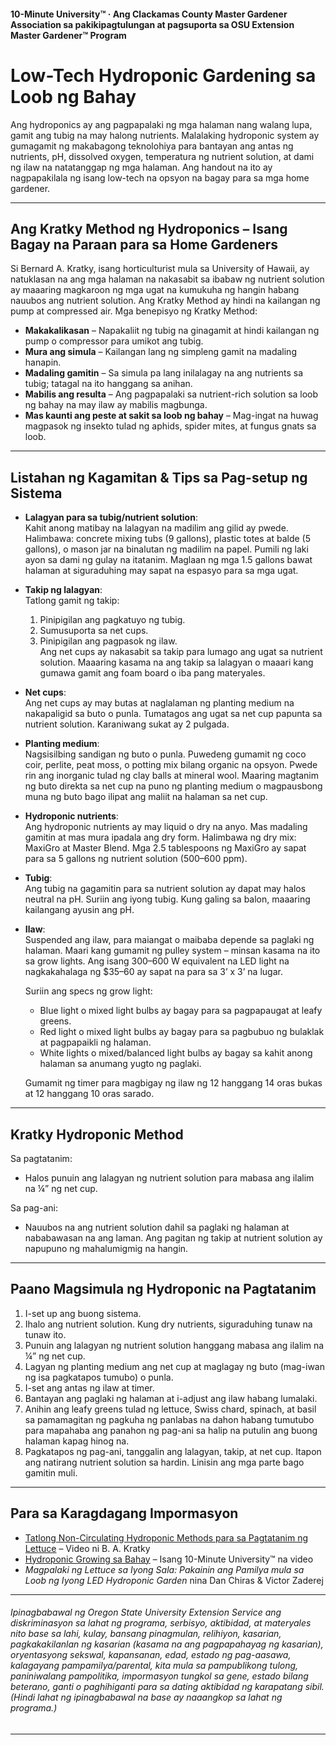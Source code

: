 #### 10-Minute University™ · Ang Clackamas County Master Gardener Association sa pakikipagtulungan at pagsuporta sa OSU Extension Master Gardener™ Program

# Low-Tech Hydroponic Gardening sa Loob ng Bahay

Ang hydroponics ay ang pagpapalaki ng mga halaman nang walang lupa, gamit ang tubig na may halong nutrients. Malalaking hydroponic system ay gumagamit ng makabagong teknolohiya para bantayan ang antas ng nutrients, pH, dissolved oxygen, temperatura ng nutrient solution, at dami ng ilaw na natatanggap ng mga halaman. Ang handout na ito ay nagpapakilala ng isang low-tech na opsyon na bagay para sa mga home gardener.

---

## Ang Kratky Method ng Hydroponics – Isang Bagay na Paraan para sa Home Gardeners

Si Bernard A. Kratky, isang horticulturist mula sa University of Hawaii, ay natuklasan na ang mga halaman na nakasabit sa ibabaw ng nutrient solution ay maaaring magkaroon ng mga ugat na kumukuha ng hangin habang nauubos ang nutrient solution. Ang Kratky Method ay hindi na kailangan ng pump at compressed air. Mga benepisyo ng Kratky Method:

- **Makakalikasan** – Napakaliit ng tubig na ginagamit at hindi kailangan ng pump o compressor para umikot ang tubig.
- **Mura ang simula** – Kailangan lang ng simpleng gamit na madaling hanapin.
- **Madaling gamitin** – Sa simula pa lang inilalagay na ang nutrients sa tubig; tatagal na ito hanggang sa anihan.
- **Mabilis ang resulta** – Ang pagpapalaki sa nutrient-rich solution sa loob ng bahay na may ilaw ay mabilis magbunga.
- **Mas kaunti ang peste at sakit sa loob ng bahay** – Mag-ingat na huwag magpasok ng insekto tulad ng aphids, spider mites, at fungus gnats sa loob.

---

## Listahan ng Kagamitan & Tips sa Pag-setup ng Sistema

- **Lalagyan para sa tubig/nutrient solution**:  
  Kahit anong matibay na lalagyan na madilim ang gilid ay pwede. Halimbawa: concrete mixing tubs (9 gallons), plastic totes at balde (5 gallons), o mason jar na binalutan ng madilim na papel. Pumili ng laki ayon sa dami ng gulay na itatanim. Maglaan ng mga 1.5 gallons bawat halaman at siguraduhing may sapat na espasyo para sa mga ugat.

- **Takip ng lalagyan**:  
  Tatlong gamit ng takip:  
  1. Pinipigilan ang pagkatuyo ng tubig.  
  2. Sumusuporta sa net cups.  
  3. Pinipigilan ang pagpasok ng ilaw.  
  Ang net cups ay nakasabit sa takip para lumago ang ugat sa nutrient solution. Maaaring kasama na ang takip sa lalagyan o maaari kang gumawa gamit ang foam board o iba pang materyales.

- **Net cups**:  
  Ang net cups ay may butas at naglalaman ng planting medium na nakapaligid sa buto o punla. Tumatagos ang ugat sa net cup papunta sa nutrient solution. Karaniwang sukat ay 2 pulgada.

- **Planting medium**:  
  Nagsisilbing sandigan ng buto o punla. Puwedeng gumamit ng coco coir, perlite, peat moss, o potting mix bilang organic na opsyon. Pwede rin ang inorganic tulad ng clay balls at mineral wool. Maaring magtanim ng buto direkta sa net cup na puno ng planting medium o magpausbong muna ng buto bago ilipat ang maliit na halaman sa net cup.

- **Hydroponic nutrients**:  
  Ang hydroponic nutrients ay may liquid o dry na anyo. Mas madaling gamitin at mas mura ipadala ang dry form. Halimbawa ng dry mix: MaxiGro at Master Blend. Mga 2.5 tablespoons ng MaxiGro ay sapat para sa 5 gallons ng nutrient solution (500–600 ppm).

- **Tubig**:  
  Ang tubig na gagamitin para sa nutrient solution ay dapat may halos neutral na pH. Suriin ang iyong tubig. Kung galing sa balon, maaaring kailangang ayusin ang pH.

- **Ilaw**:  
  Suspended ang ilaw, para maiangat o maibaba depende sa paglaki ng halaman. Maari kang gumamit ng pulley system – minsan kasama na ito sa grow lights. Ang isang 300–600 W equivalent na LED light na nagkakahalaga ng $35–60 ay sapat na para sa 3’ x 3’ na lugar.

  Suriin ang specs ng grow light:
  - Blue light o mixed light bulbs ay bagay para sa pagpapaugat at leafy greens.
  - Red light o mixed light bulbs ay bagay para sa pagbubuo ng bulaklak at pagpapaikli ng halaman.
  - White lights o mixed/balanced light bulbs ay bagay sa kahit anong halaman sa anumang yugto ng paglaki.

  Gumamit ng timer para magbigay ng ilaw ng 12 hanggang 14 oras bukas at 12 hanggang 10 oras sarado.

---

## Kratky Hydroponic Method

Sa pagtatanim:
- Halos punuin ang lalagyan ng nutrient solution para mabasa ang ilalim na ¼” ng net cup.

Sa pag-ani:
- Nauubos na ang nutrient solution dahil sa paglaki ng halaman at nababawasan na ang laman. Ang pagitan ng takip at nutrient solution ay napupuno ng mahalumigmig na hangin.

---

## Paano Magsimula ng Hydroponic na Pagtatanim

1. I-set up ang buong sistema.
2. Ihalo ang nutrient solution. Kung dry nutrients, siguraduhing tunaw na tunaw ito.
3. Punuin ang lalagyan ng nutrient solution hanggang mabasa ang ilalim na ¼” ng net cup.
4. Lagyan ng planting medium ang net cup at maglagay ng buto (mag-iwan ng isa pagkatapos tumubo) o punla.
5. I-set ang antas ng ilaw at timer.
6. Bantayan ang paglaki ng halaman at i-adjust ang ilaw habang lumalaki.
7. Anihin ang leafy greens tulad ng lettuce, Swiss chard, spinach, at basil sa pamamagitan ng pagkuha ng panlabas na dahon habang tumutubo para mapahaba ang panahon ng pag-ani sa halip na putulin ang buong halaman kapag hinog na.
8. Pagkatapos ng pag-ani, tanggalin ang lalagyan, takip, at net cup. Itapon ang natirang nutrient solution sa hardin. Linisin ang mga parte bago gamitin muli.

---

## Para sa Karagdagang Impormasyon

- [Tatlong Non-Circulating Hydroponic Methods para sa Pagtatanim ng Lettuce](https://www.youtube.com/watch?v=jiGQsfiPwkI) – Video ni B. A. Kratky
- [Hydroponic Growing sa Bahay](http://www.cmastergardeners.org/10-minute-university) – Isang 10-Minute University™ na video
- *Magpalaki ng Lettuce sa Iyong Sala: Pakainin ang Pamilya mula sa Loob ng Iyong LED Hydroponic Garden* nina Dan Chiras & Victor Zaderej

---

###### Ipinagbabawal ng Oregon State University Extension Service ang diskriminasyon sa lahat ng programa, serbisyo, aktibidad, at materyales nito base sa lahi, kulay, bansang pinagmulan, relihiyon, kasarian, pagkakakilanlan ng kasarian (kasama na ang pagpapahayag ng kasarian), oryentasyong sekswal, kapansanan, edad, estado ng pag-aasawa, kalagayang pampamilya/parental, kita mula sa pampublikong tulong, paniniwalang pampolitika, impormasyon tungkol sa gene, estado bilang beterano, ganti o paghihiganti para sa dating aktibidad ng karapatang sibil. (Hindi lahat ng ipinagbabawal na base ay naaangkop sa lahat ng programa.)
---